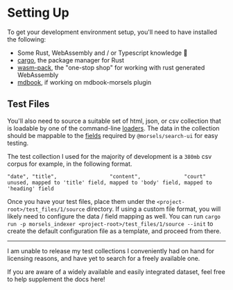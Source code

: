 # Setting Up

To get your development environment setup, you'll need to have installed the following:
- Some Rust, WebAssembly and / or Typescript knowledge 🧠
- [cargo](https://crates.io/), the package manager for Rust
- [wasm-pack](https://github.com/rustwasm/wasm-pack), the "one-stop shop" for working with rust generated WebAssembly
- [mdbook](https://rust-lang.github.io/mdBook/), if working on mdbook-morsels plugin

## Test Files

You'll also need to source a suitable set of html, json, or csv collection that is loadable by one of the command-line [loaders](./indexing_configuration.md#Loaders). The data in the collection should be mappable to the [fields](./indexing_configuration.md#fields-needed-for-morselssearch-ui) required by `@morsels/search-ui` for easy testing.

The test collection I used for the majority of development is a `380mb` csv corpus for example, in the following format.

```
"date", "title",                 "content",              "court"
unused, mapped to 'title' field, mapped to 'body' field, mapped to 'heading' field
```

Once you have your test files, place them under the `<project-root>/test_files/1/source` directory. If using a custom file format, you will likely need to configure the data / field mapping as well. You can run `cargo run -p morsels_indexer <project-root>/test_files/1/source --init` to create the default configuration file as a template, and proceed from there.

---

I am unable to release my test collections I conveniently had on hand for licensing reasons, and have yet to search for a freely available one.

If you are aware of a widely available and easily integrated dataset, feel free to help supplement the docs here!
